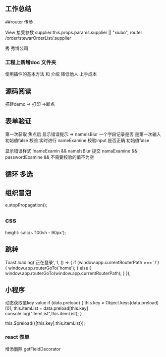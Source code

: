 ## 工作总结

##router 传参

  View 接受参数    supplier:this.props.params.supplier || "xiubo",
  router /order/stewarOrderList/:supplier
  <Link to={'/order/stewarOrderList/:xiubo'} className="blockDiv">
                <span>秀</span> <span>秀博公司</span>
  </Link>

### 工程上新增doc 文件夹

使用插件的基本方法 和 介绍
降低他人 上手成本

## 源码阅读

搭建demo => 打印 =>断点

## 表单验证

第一次获取 焦点后 显示错误提示  => nameIsBlur 一个字段记录是否 是第一次输入 初始值false
校验 实时进行 nameExamine 校验input 是否正确 初始值false

显示错误样式 !nameExamin && nameIsBlur
提交 namaExamine && passwordExamine && 不需要校验的值不为空

## 循环 多选

## 组织冒泡
 e.stopPropagation();

 ## css
   height: calc(~'100vh - 90px');

 ## 跳转
   Toast.loading('正在登录', 1, () => {
   if (window.app.currentRouterPath === '/') {
     window.app.routerGoTo('home');
   } else {
     window.app.routerGoTo(window.app.currentRouterPath);
   }
 });

 ## 小程序

 动态获取值key value
 if (data.preload) {
    this.key = Object.keys(data.preload) [0];
    this.itemList = data.preload[this.key]
    console.log("itemList",this.itemList);
  }

  this.$preload({[this.key]:this.itemList});

  ### react 表单
  增添删除
  getFieldDecorator
